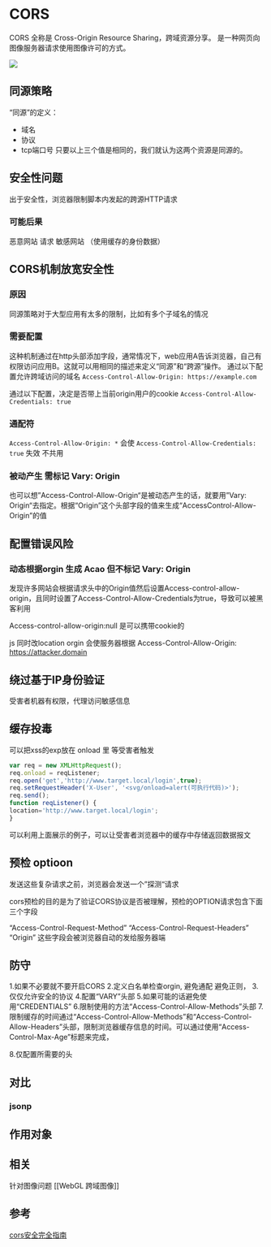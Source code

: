 # CORS
CORS 全称是 Cross-Origin Resource Sharing，跨域资源分享。
是一种网页向图像服务器请求使用图像许可的方式。

![](https://developer.mozilla.org/en-US/docs/Web/HTTP/CORS/cors_principle.png)

## 同源策略
“同源”的定义：
 - 域名
 - 协议
 - tcp端口号
只要以上三个值是相同的，我们就认为这两个资源是同源的。

## 安全性问题
出于安全性，浏览器限制脚本内发起的跨源HTTP请求
### 可能后果
恶意网站 请求 敏感网站 （使用缓存的身份数据）

## CORS机制放宽安全性
### 原因
同源策略对于大型应用有太多的限制，比如有多个子域名的情况

### 需要配置
这种机制通过在http头部添加字段，通常情况下，web应用A告诉浏览器，自己有权限访问应用B。这就可以用相同的描述来定义“同源”和“跨源”操作。
通过以下配置允许跨域访问的域名
`Access-Control-Allow-Origin: https://example.com`

通过以下配置，决定是否带上当前origin用户的cookie
`Access-Control-Allow-Credentials: true`

### 通配符
`Access-Control-Allow-Origin: *` 会使 `Access-Control-Allow-Credentials: true` 失效
不共用

### 被动产生 需标记 Vary: Origin
也可以想”Access-Control-Allow-Origin“是被动态产生的话，就要用”Vary: Origin“去指定。根据“Origin”这个头部字段的值来生成“AccessControl-Allow-Origin”的值

## 配置错误风险
### 动态根据orgin 生成 Acao 但不标记 Vary: Origin

发现许多网站会根据请求头中的Origin值然后设置Access-control-allow-origin，且同时设置了Access-Control-Allow-Credentials为true，导致可以被黑客利用

Access-control-allow-origin:null 是可以携带cookie的

js 同时改location orgin 会使服务器根据 Access-Control-Allow-Origin: https://attacker.domain

## 绕过基于IP身份验证 
受害者机器有权限，代理访问敏感信息

## 缓存投毒
可以把xss的exp放在 onload 里 等受害者触发
```js
var req = new XMLHttpRequest();
req.onload = reqListener;
req.open('get','http://www.target.local/login',true);
req.setRequestHeader('X-User', '<svg/onload=alert(可执行代码)>');
req.send();
function reqListener() {
location='http://www.target.local/login';
}
```
可以利用上面展示的例子，可以让受害者浏览器中的缓存中存储返回数据报文


## 预检 optioon
发送这些复杂请求之前，浏览器会发送一个”探测“请求

cors预检的目的是为了验证CORS协议是否被理解，预检的OPTION请求包含下面三个字段

“Access-Control-Request-Method”
“Access-Control-Request-Headers”
“Origin”
这些字段会被浏览器自动的发给服务器端


## 防守

1.如果不必要就不要开启CORS
2.定义白名单检查orgin, 避免通配 避免正则，
3.仅仅允许安全的协议
4.配置“VARY”头部
5.如果可能的话避免使用“CREDENTIALS”
6.限制使用的方法“Access-Control-Allow-Methods”头部
7.限制缓存的时间通过“Access-Control-Allow-Methods”和“Access-Control-Allow-Headers”头部，限制浏览器缓存信息的时间。可以通过使用“Access-Control-Max-Age”标题来完成，

8.仅配置所需要的头




## 对比

### jsonp
## 作用对象
## 相关
针对图像问题 [[WebGL 跨域图像]]

## 参考
[cors安全完全指南](https://xz.aliyun.com/t/2745)
